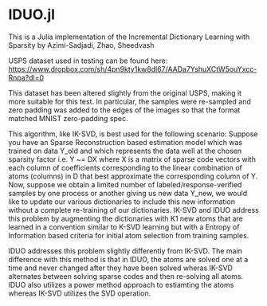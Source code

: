 # IDUO.jl
This is a Julia implementation of the Incremental Dictionary Learning with Sparsity by Azimi-Sadjadi, Zhao, Sheedvash

USPS dataset used in testing can be found here: https://www.dropbox.com/sh/4pn9kty1kw8dl67/AADa7YshuXCtW5ouYxcc-Rnpa?dl=0

This dataset has been altered slightly from the original USPS, making it more suitable for this test. In particular, the samples were re-sampled and zero padding was added to the edges of the images so that the format matched MNIST zero-padding spec.

This algorithm, like IK-SVD, is best used for the following scenario: Suppose you have an Sparse Reconstruction based estimation model which was trained on data Y_old and which represents the data well at the chosen sparsity factor i.e. Y ~= DX where X is a matrix of sparse code vectors with each column of coefficients corresponding to the linear combination of atoms (columns) in D that best approximate the corresponding column of Y. Now, suppose we obtain a limited number of labeled/response-verified samples by one process or another giving us new data Y_new, we would like to update our various dictionaries to include this new information without a complete re-training of our dictionaries. IK-SVD and IDUO address this problem by augmenting the dictionaries with K1 new atoms that are learned in a convention similar to K-SVD learning but with a Entropy of Information based criteria for initial atom selection from training samples.

IDUO addresses this problem slightly differently from IK-SVD. The main difference with this method is that in IDUO, the atoms are solved one at a time and never changed after they have been solved wheras IK-SVD alternates between solving sparse codes and then re-solving all atoms. IDUO also utilizes a power method approach to estiamting the atoms whereas IK-SVD utilizes the SVD operation. 
